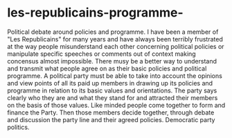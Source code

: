 # les-republicains-programme-
Political debate around policies and programme.
I have been a member of "Les Republicains" for many years and have always been terribly frustrated at the way people misunderstand each other concerning political policies or manipulate specific speeches or comments out of context making concensus almost impossible. There musy be a better way to understand and transmit what people agree on as their basic policies and political programme. 
A political party must be able to take into account the opinions and view points of all its paid up members in drawing up its policies and programme in relation to its basic values and orientations.
The party says clearly who they are and what they stand for and attracted their members on the basis of those values. 
Like minded people come together to form and finance the Party.
Then those members decide together, through debate and discussion the party line and their agreed policies.
Democratic party politics.
